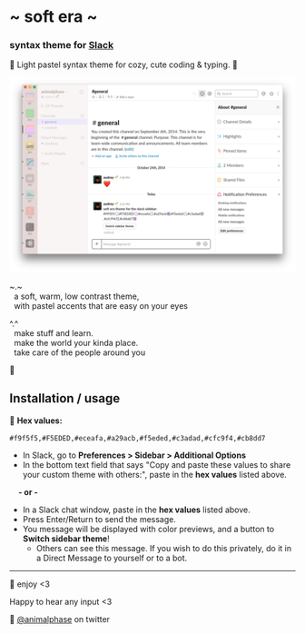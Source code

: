 # \~ soft era \~

### syntax theme for [Slack](https://slack.com/)

🌸 Light pastel syntax theme for cozy, cute coding & typing. 🌱

![soft era syntax theme screenshot](screenshot.png)

\~.\~
<br>&nbsp;&nbsp;a soft, warm, low contrast theme,
<br>&nbsp;&nbsp;with pastel accents that are easy on your eyes

^.^
<br>&nbsp;&nbsp;make stuff and learn.
<br>&nbsp;&nbsp;make the world your kinda place.
<br>&nbsp;&nbsp;take care of the people around you

🌿

## Installation / usage

🎨 **Hex values:**
```
#f9f5f5,#F5EDED,#eceafa,#a29acb,#f5eded,#c3adad,#cfc9f4,#cb8dd7
```

- In Slack, go to **Preferences > Sidebar > Additional Options**
- In the bottom text field that says "Copy and paste these values to share your custom theme with others:", paste in the **hex values** listed above.

&nbsp;&nbsp;&nbsp;&nbsp;**\- or \-**

- In a Slack chat window, paste in the **hex values** listed above.
- Press Enter/Return to send the message.
- You message will be displayed with color previews, and a button to **Switch sidebar theme**!
  - Others can see this message. If you wish to do this privately, do it in a Direct Message to yourself or to a bot.

---

💾 enjoy <3

Happy to hear any input <3

💖 [@animalphase](https://twitter.com/animalphase) on twitter
